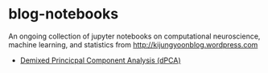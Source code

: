 # blog-notebooks
An ongoing collection of jupyter notebooks on computational neuroscience, machine learning, and statistics from http://kijungyoonblog.wordpress.com

* <a href="https://nbviewer.jupyter.org/github/kijungyoon/blog-notebooks/blob/master/demixed_principal_component_analysis.ipynb">Demixed Princicpal Component Analysis (dPCA)</a>

